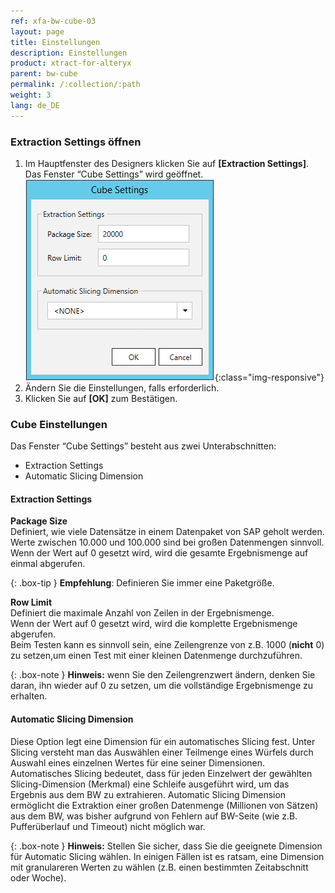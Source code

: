 ```yaml
---
ref: xfa-bw-cube-03
layout: page
title: Einstellungen
description: Einstellungen
product: xtract-for-alteryx
parent: bw-cube
permalink: /:collection/:path
weight: 3
lang: de_DE
---
```



### Extraction Settings öffnen

1. Im Hauptfenster des Designers klicken Sie auf **[Extraction Settings]**. Das Fenster “Cube Settings” wird geöffnet.
![Cube Extraction Settings](/img/content/xfa/xfa_cube_settings.png){:class="img-responsive"}
2. Ändern Sie die Einstellungen, falls erforderlich.
3. Klicken Sie auf **[OK]** zum Bestätigen.

### Cube Einstellungen
Das Fenster “Cube Settings” besteht aus zwei Unterabschnitten:
- Extraction Settings
- Automatic Slicing Dimension

#### Extraction Settings
**Package Size**<br>
Definiert, wie viele Datensätze in einem Datenpaket von SAP geholt werden. <br>
Werte zwischen 10.000 und 100.000 sind bei großen Datenmengen sinnvoll. <br>
Wenn der Wert auf 0 gesetzt wird, wird die gesamte Ergebnismenge auf einmal abgerufen.

{: .box-tip }
**Empfehlung**: Definieren Sie immer eine Paketgröße.

**Row Limit**<br>
Definiert die maximale Anzahl von Zeilen in der Ergebnismenge. <br>
Wenn der Wert auf 0 gesetzt wird, wird die komplette Ergebnismenge abgerufen.<br>
Beim Testen kann es sinnvoll sein, eine Zeilengrenze von z.B. 1000 (**nicht** 0) zu setzen,um einen Test mit einer kleinen Datenmenge durchzuführen.<br>

{: .box-note }
**Hinweis:** wenn Sie den Zeilengrenzwert ändern, denken Sie daran, ihn wieder auf 0 zu setzen, um die vollständige Ergebnismenge zu erhalten.<br>

#### Automatic Slicing Dimension

Diese Option legt eine Dimension für ein automatisches Slicing fest. Unter Slicing versteht man das Auswählen einer Teilmenge eines Würfels durch Auswahl eines einzelnen Wertes für eine seiner Dimensionen. Automatisches Slicing bedeutet, dass für jeden Einzelwert der gewählten Slicing-Dimension (Merkmal) eine Schleife ausgeführt wird, um das Ergebnis aus dem BW zu extrahieren.
Automatic Slicing Dimension ermöglicht die Extraktion einer großen Datenmenge (Millionen von Sätzen) aus dem BW, was bisher aufgrund von Fehlern auf BW-Seite (wie z.B. Pufferüberlauf und Timeout) nicht möglich war.

{: .box-note }
**Hinweis:** Stellen Sie sicher, dass Sie die geeignete Dimension für Automatic Slicing wählen. In einigen Fällen ist es ratsam, eine Dimension mit granulareren Werten zu wählen (z.B. einen bestimmten Zeitabschnitt oder Woche).


